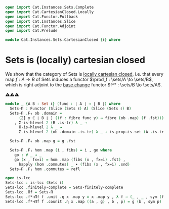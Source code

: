 ```agda
open import Cat.Instances.Sets.Complete
open import Cat.CartesianClosed.Locally
open import Cat.Functor.Pullback
open import Cat.Instances.Slice
open import Cat.Functor.Adjoint
open import Cat.Prelude

module Cat.Instances.Sets.CartesianClosed {ℓ} where
```

<!--
```agda
open Functor
open /-Obj
open /-Hom
open _⊣_
open _=>_
```
-->

# Sets is (locally) cartesian closed

We show that the category of Sets is [locally cartesian closed], i.e.
that every map $f : A \to B$ of Sets induces a functor $\prod_f :
\sets/A \to \sets/B$, which is right adjoint to the [base change]
functor $f^* : \sets/B \to \sets/A$.

[locally cartesian closed]: Cat.CartesianClosed.Locally.html
[base change]: Cat.Functor.Pullback.html

⚠️⚠️⚠️

```agda
module _ {A B : Set ℓ} (func : ∣ A ∣ → ∣ B ∣) where
  Sets-Π : Functor (Slice (Sets ℓ) A) (Slice (Sets ℓ) B)
  Sets-Π .F₀ ob .domain =
      (Σ[ y ∈ ∣ B ∣ ] ((f : fibre func y) → fibre (ob .map) (f .fst)))
    , Σ-is-hlevel 2 (B .is-tr) λ _ →
      Π-is-hlevel 2 λ _ →
      Σ-is-hlevel 2 (ob .domain .is-tr) λ _ → is-prop→is-set (A .is-tr _ _)

  Sets-Π .F₀ ob .map g = g .fst

  Sets-Π .F₁ hom .map (i , fibs) = i , go where
    go : ∀ _ → _
    go (x , fx=i) = hom .map (fibs (x , fx=i) .fst) ,
      happly (hom .commutes) _ ∙ (fibs (x , fx=i) .snd)
  Sets-Π .F₁ hom .commutes = refl
```

<!--
```agda
  Sets-Π .F-id = /-Hom-path
    (funext λ x → Σ-pathp refl (funext λ x → Σ-pathp refl (A .is-tr _ _ _ _)))
  Sets-Π .F-∘ f g = /-Hom-path
    (funext λ x → Σ-pathp refl (funext λ x → Σ-pathp refl (A .is-tr _ _ _ _)))
```
-->

```agda
open is-lcc
Sets-lcc : is-lcc (Sets ℓ)
Sets-lcc .finitely-complete = Sets-finitely-complete
Sets-lcc .Πf = Sets-Π
Sets-lcc .f*⊣Πf f .unit .η x .map y = x .map y , λ f → (_ , _ , sym (f .snd)) , refl
Sets-lcc .f*⊣Πf f .counit .η x .map ((a , g) , b , p) = g (b , sym p) .fst
```

<!--
```agda
Sets-lcc .f*⊣Πf f .unit .η x .commutes = refl
Sets-lcc .f*⊣Πf {a} {b} f .unit .is-natural x y g =
  /-Hom-path (funext λ x → Σ-pathp (happly (g .commutes) _)
    (funext-dep (λ p → Σ-pathp-dep (Σ-pathp refl (Σ-pathp (λ i → p i .fst)
      (is-set→squarep (λ i j → b .is-tr) _ _ _ _)))
      (is-set→squarep (λ i j → a .is-tr) _ _ _ _))))
Sets-lcc .f*⊣Πf f .counit .η x .commutes = funext λ where
  ((a , g) , b , p) → g (b , sym p) .snd
Sets-lcc .f*⊣Πf {a} {b} f .counit .is-natural x y g =
  /-Hom-path (funext λ x → ap (g .map ⊙ fst ⊙ x .fst .snd)
    (Σ-pathp refl (b .is-tr _ _ _ _)))
Sets-lcc .f*⊣Πf {a} {b} f .zig {A} =
  /-Hom-path (funext λ x → Σ-pathp refl (Σ-pathp refl (b .is-tr _ _ _ _)))
Sets-lcc .f*⊣Πf {a} {b} f .zag =
  /-Hom-path (funext (λ x → Σ-pathp refl
    (funext λ x → Σ-pathp refl (a .is-tr _ _ _ _))))
```
-->